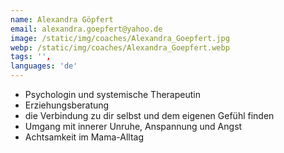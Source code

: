 ```yaml
---
name: Alexandra Göpfert
email: alexandra.goepfert@yahoo.de
image: /static/img/coaches/Alexandra_Goepfert.jpg
webp: /static/img/coaches/Alexandra_Goepfert.webp
tags: '',
languages: 'de'
---
```


<ul><li>Psychologin und systemische Therapeutin</li><li>Erziehungsberatung</li><li>die Verbindung zu dir selbst und dem eigenen Gefühl finden</li><li>Umgang mit innerer Unruhe, Anspannung und Angst</li><li>Achtsamkeit im Mama-Alltag</li></ul>